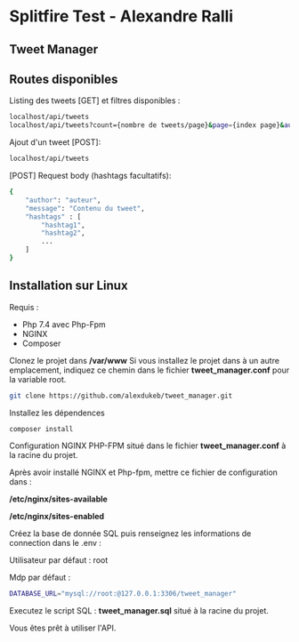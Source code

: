 # Splitfire Test - Alexandre Ralli
## Tweet Manager


## Routes disponibles

Listing des tweets [GET] et filtres disponibles :
```sh
localhost/api/tweets
localhost/api/tweets?count={nombre de tweets/page}&page={index page}&author={filtre auteur}&hashtag={filtre hashtag}
```
Ajout d'un tweet [POST]:
```sh
localhost/api/tweets
```
[POST] Request body (hashtags facultatifs):
```sh
{
    "author": "auteur",
    "message": "Contenu du tweet",
    "hashtags" : [
        "hashtag1",
        "hashtag2",
        ...
    ]
}
```


## Installation sur Linux

Requis : 
* Php 7.4 avec Php-Fpm
* NGINX
* Composer


Clonez le projet dans **/var/www**
Si vous installez le projet dans à un autre emplacement, indiquez ce chemin dans le fichier **tweet_manager.conf**  pour la variable root.


```sh
git clone https://github.com/alexdukeb/tweet_manager.git
```

Installez les dépendences

```sh
composer install
```

Configuration NGINX PHP-FPM situé dans le fichier **tweet_manager.conf** à la racine du projet.

Après avoir installé NGINX et Php-fpm, mettre ce fichier de configuration dans : 

**/etc/nginx/sites-available**

**/etc/nginx/sites-enabled**


Créez la base de donnée SQL puis renseignez les informations de connection dans le .env :

Utilisateur par défaut  : root

Mdp par défaut : 
```sh
DATABASE_URL="mysql://root:@127.0.0.1:3306/tweet_manager"
```

Executez le script SQL : **tweet_manager.sql** situé  à la racine du projet.

Vous êtes prêt à utiliser l'API.